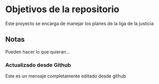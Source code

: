 # Objetivos de la repositorio

Este proyecto se encarga de manejar los planes de la liga de la justicia


## Notas
Pueden hacer lo que quieran...
### Actualizado desde Github
Este es un mensaje completamente editado desde github
